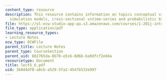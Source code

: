 ```yaml
---
content_type: resource
description: This resource contains information on topics conceptual view of TSA,
  simulation models, cross-sectional vstime-series and probabilistic binary choice.
file: https://ol-ocw-studio-app-qa.s3.amazonaws.com/courses/1-201j-introduction-to-transportation-systems-fall-2006/3b0d4df8a8cba5293fa24547b532e997_lect5_6.pdf
file_type: application/pdf
learning_resource_types:
- Lecture Notes
ocw_type: OCWFile
parent_title: Lecture Notes
parent_type: CourseSection
parent_uid: 602765da-8b70-e5c6-8d6b-ba9dfcf2e84a
resourcetype: Document
title: lect5_6.pdf
uid: 3b0d4df8-a8cb-a529-3fa2-4547b532e997
---
```


